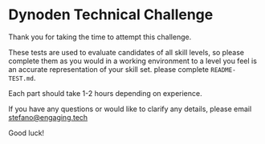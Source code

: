# Dynoden Technical Challenge

Thank you for taking the time to attempt this challenge.

These tests are used to evaluate candidates of all skill levels, so please complete them as you would in a working
environment to a level you feel is an accurate representation of your skill set.
please complete `README-TEST.md`.

Each part should take 1-2 hours depending on experience.

If you have any questions or would like to clarify any details, please email stefano@engaging.tech

Good luck!
